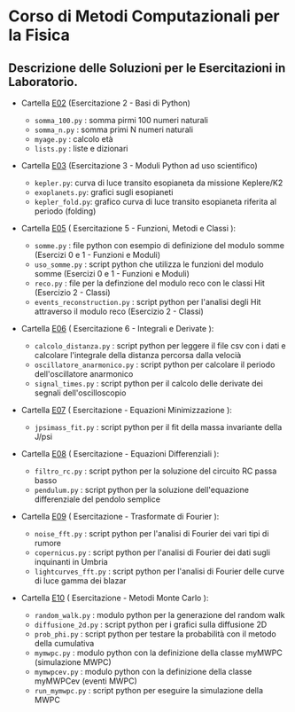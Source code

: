 # Corso di Metodi Computazionali per la Fisica
## Descrizione delle Soluzioni per le Esercitazioni in Laboratorio.

* Cartella [E02](E02) (Esercitazione 2 - Basi di Python)
  * `somma_100.py` : somma pirmi 100 numeri naturali
  * `somma_n.py`   : somma primi N numeri naturali
  * `myage.py`     : calcolo età
  * `lists.py`     : liste e dizionari

* Cartella [E03](E03) (Esercitazione 3 - Moduli Python ad uso scientifico)
  * `kepler.py`: curva di luce transito esopianeta da missione Keplere/K2
  * `exoplanets.py`: grafici sugli esopianeti
  * `kepler_fold.py`: grafico curva di luce transito esopianeta riferita al periodo (folding)

* Cartella [E05](E05) ( Esercitazione 5 - Funzioni, Metodi e Classi ):
  * `somme.py`                 : file python con esempio di definizione del modulo somme (Esercizi 0 e 1 - Funzioni e Moduli)
  * `uso_somme.py`             : script python che utilizza le funzioni del modulo somme (Esercizi 0 e 1 - Funzioni e Moduli)
  * `reco.py`                  : file per la definzione del modulo reco con le classi Hit (Esercizio 2 - Classi)
  * `events_reconstruction.py` : script python per l'analisi degli Hit attraverso il modulo reco (Esercizio 2 - Classi)

* Cartella [E06](E06) ( Esercitazione 6 - Integrali e Derivate ):
  * `calcolo_distanza.py`       : script python per leggere il file csv con i dati  e calcolare l'integrale della distanza percorsa dalla velocià
  * `oscillatore_anarmonico.py` : script python per calcolare il periodo dell'oscillatore anarmonico
  * `signal_times.py`           : script python per il calcolo delle derivate dei segnali dell'oscilloscopio

* Cartella [E07](E07) ( Esercitazione  - Equazioni Minimizzazione ): 
  * `jpsimass_fit.py` : script python per il fit della massa invariante della J/psi

* Cartella [E08](E08) ( Esercitazione  - Equazioni Differenziali ): 
  * `filtro_rc.py` : script python per la soluzione del circuito RC passa basso
  * `pendulum.py`  : script python per la soluzione dell'equazione differenziale del pendolo semplice

* Cartella   [E09](E09) ( Esercitazione  - Trasformate di Fourier ):
  * `noise_fft.py`       :  script python per l'analisi di Fourier dei vari tipi di rumore
  * `copernicus.py`      :  script python per l'analisi di Fourier dei dati sugli inquinanti in Umbria
  * `lightcurves_fft.py` :  script python per l'analisi di Fourier delle curve di luce gamma dei blazar

* Cartella   [E10](E10) ( Esercitazione  - Metodi Monte Carlo     ):
  * `random_walk.py`   : modulo python per la generazione del random walk
  * `diffusione_2d.py` : script python per i grafici sulla diffusione 2D 
  * `prob_phi.py`      : script python per testare la probabilità con il metodo della cumulativa
  * `mymwpc.py`        : modulo python con la definizione della classe myMWPC (simulazione MWPC)
  * `mymwpcev.py`      : modulo python con la definizione della classe myMWPCev (eventi MWPC)
  * `run_mymwpc.py`    : script python per eseguire la simulazione della MWPC
